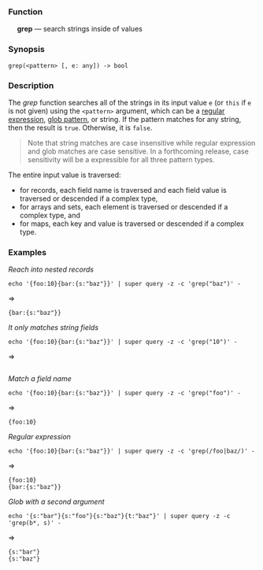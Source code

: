 ### Function

&emsp; **grep** &mdash; search strings inside of values

### Synopsis

```
grep(<pattern> [, e: any]) -> bool
```

### Description

The _grep_ function searches all of the strings in its input value `e`
(or `this` if `e` is not given)
 using the `<pattern>` argument, which can be a
[regular expression](../search-expressions.md#regular-expressions),
[glob pattern](../search-expressions.md#globs), or string.
If the pattern matches for any string, then the result is `true`.  Otherwise, it is `false`.

> Note that string matches are case insensitive while regular expression
> and glob matches are case sensitive.  In a forthcoming release, case sensitivity
> will be a expressible for all three pattern types.

The entire input value is traversed:
* for records, each field name is traversed and each field value is traversed or descended
if a complex type,
* for arrays and sets, each element is traversed or descended if a complex type, and
* for maps, each key and value is traversed or descended if a complex type.

### Examples

_Reach into nested records_
```mdtest-command
echo '{foo:10}{bar:{s:"baz"}}' | super query -z -c 'grep("baz")' -
```
=>
```mdtest-output
{bar:{s:"baz"}}
```
_It only matches string fields_
```mdtest-command
echo '{foo:10}{bar:{s:"baz"}}' | super query -z -c 'grep("10")' -
```
=>
```mdtest-output
```
_Match a field name_
```mdtest-command
echo '{foo:10}{bar:{s:"baz"}}' | super query -z -c 'grep("foo")' -
```
=>
```mdtest-output
{foo:10}
```
_Regular expression_
```mdtest-command
echo '{foo:10}{bar:{s:"baz"}}' | super query -z -c 'grep(/foo|baz/)' -
```
=>
```mdtest-output
{foo:10}
{bar:{s:"baz"}}
```
_Glob with a second argument_

```mdtest-command
echo '{s:"bar"}{s:"foo"}{s:"baz"}{t:"baz"}' | super query -z -c 'grep(b*, s)' -
```
=>
```mdtest-output
{s:"bar"}
{s:"baz"}
```
